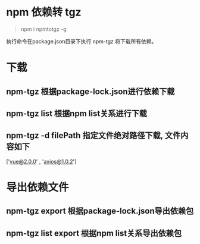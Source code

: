 # npm 依赖转 tgz

> npm i npmtotgz -g

执行命令在package.json目录下执行 npm-tgz 将下载所有依赖。

# 下载
## npm-tgz                根据package-lock.json进行依赖下载
## npm-tgz list           根据npm list关系进行下载
## npm-tgz -d filePath    指定文件绝对路径下载, 文件内容如下
  ['vue@2.0.0' , 'axios@1.0.2']


# 导出依赖文件
## npm-tgz export         根据package-lock.json导出依赖包
## npm-tgz list export    根据npm list关系导出依赖包